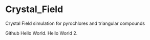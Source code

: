 # Crystal_Field
Crystal Field simulation for pyrochlores and triangular compounds

Github Hello World. 
Hello World 2.